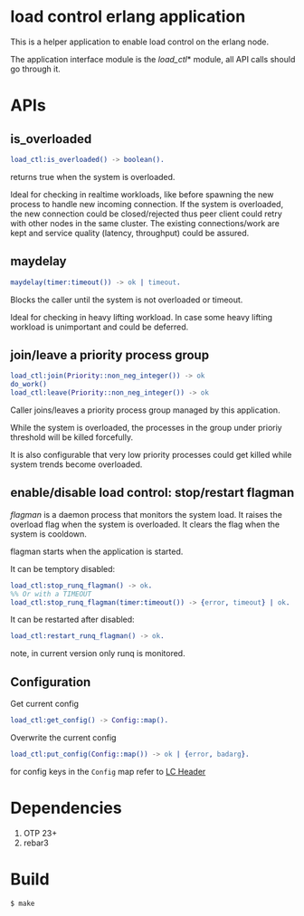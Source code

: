 # load control erlang application

This is a helper application to enable load control on the erlang node.

The application interface module is the *load_ctl** module, all API calls should go through it.

# APIs

## is_overloaded

``` erlang
load_ctl:is_overloaded() -> boolean().
```

returns true when the system is overloaded.

Ideal for checking in realtime workloads, like before spawning the new process to handle new incoming connection. If the system is overloaded, the new connection could be closed/rejected thus peer client could retry with other nodes in the same cluster. The existing connections/work are kept and service quality (latency, throughput) could be assured. 

## maydelay

``` erlang
maydelay(timer:timeout()) -> ok | timeout.
```

Blocks the caller until the system is not overloaded or timeout.

Ideal for checking in heavy lifting workload. In case some heavy lifting workload is unimportant and could be deferred. 

## join/leave a priority process group

``` erlang
load_ctl:join(Priority::non_neg_integer()) -> ok
do_work()
load_ctl:leave(Priority::non_neg_integer()) -> ok 
```

Caller joins/leaves a priority process group managed by this application. 

While the system is overloaded, the processes in the group under prioriy threshold will be killed forcefully.

It is also configurable that very low priority processes could get killed while system trends become overloaded.

## enable/disable load control: stop/restart flagman

*flagman* is a daemon process that monitors the system load.
It raises the overload flag when the system is overloaded.
It clears the flag when the system is cooldown.

flagman starts when the application is started.

It can be temptory disabled:

``` erlang
load_ctl:stop_runq_flagman() -> ok. 
%% Or with a TIMEOUT
load_ctl:stop_runq_flagman(timer:timeout()) -> {error, timeout} | ok.

```

It can be restarted after disabled:

``` erlang
load_ctl:restart_runq_flagman() -> ok.
```

note, in current version only runq is monitored.

## Configuration

Get current config

``` erlang
load_ctl:get_config() -> Config::map().
```

Overwrite the current config

``` erlang
load_ctl:put_config(Config::map()) -> ok | {error, badarg}.
```

for config keys in the `Config` map refer to 
[LC Header](./include/lc.hrl)

# Dependencies
1. OTP 23+
1. rebar3

# Build

``` sh
$ make
```


